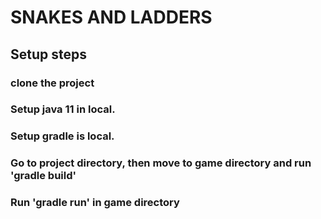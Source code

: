# SNAKES AND LADDERS
## Setup steps
### clone the project
### Setup java 11 in local.
### Setup gradle is local.
### Go to project directory, then move to game directory and run 'gradle build'
### Run 'gradle run' in game directory 
